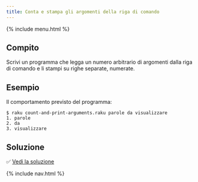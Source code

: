 ```yaml
---
title: Conta e stampa gli argomenti della riga di comando
---
```


{% include menu.html %}

## Compito

Scrivi un programma che legga un numero arbitrario di argomenti dalla riga di comando e li stampi su righe separate, numerate.

## Esempio

Il comportamento previsto del programma:

```console
$ raku count-and-print-arguments.raku parole da visualizzare
1. parole
2. da
3. visualizzare
```

## Soluzione

✅ [Vedi la soluzione](solution)

{% include nav.html %}